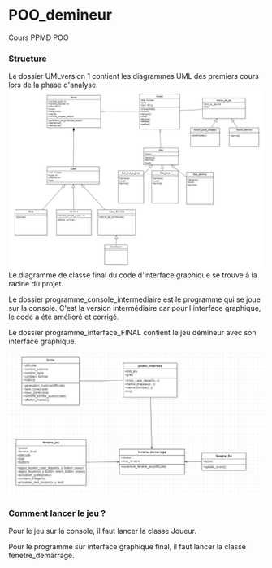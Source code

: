 # POO_demineur
Cours PPMD POO 

### Structure

Le dossier UMLversion 1 contient les diagrammes UML des premiers cours lors de la phase d'analyse.
![Diagramme de classe final](UML_version1/diagramme_de_classe_version1.png)
Le diagramme de classe final du code d'interface graphique se trouve à la racine du projet.

Le dossier programme_console_intermediaire est le programme qui se joue sur la console. C'est la version intermédiaire car pour l'interface graphique, le code a été amélioré et corrigé.

Le dossier programme_interface_FINAL contient le jeu démineur avec son interface graphique.

![Diagramme de classe final](diagramme_de_classe_final.png)

### Comment lancer le jeu ?

Pour le jeu sur la console, il faut lancer la classe Joueur.

Pour le programme sur interface graphique final, il faut lancer la classe fenetre_demarrage.

